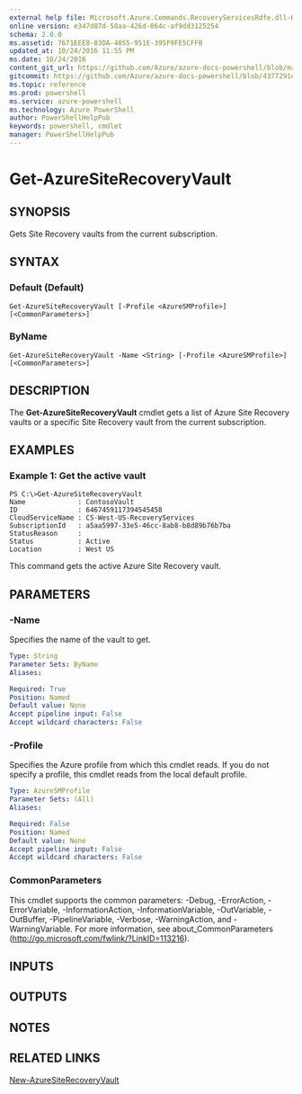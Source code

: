 ```yaml
---
external help file: Microsoft.Azure.Commands.RecoveryServicesRdfe.dll-Help.xml
online version: e347d87d-58aa-426d-864c-af9dd3125254
schema: 2.0.0
ms.assetid: 7671EEE8-83DA-4055-951E-395F9FE5CFFB
updated_at: 10/24/2016 11:55 PM
ms.date: 10/24/2016
content_git_url: https://github.com/Azure/azure-docs-powershell/blob/master/azureps-cmdlets-docs/ServiceManagement/Azure.SiteRecoveryServices/v3.0.0/Get-AzureSiteRecoveryVault.md
gitcommit: https://github.com/Azure/azure-docs-powershell/blob/4377291ee360e58e2c1c5d644155daf6a0279055/azureps-cmdlets-docs/ServiceManagement/Azure.SiteRecoveryServices/v3.0.0/Get-AzureSiteRecoveryVault.md
ms.topic: reference
ms.prod: powershell
ms.service: azure-powershell
ms.technology: Azure PowerShell
author: PowerShellHelpPub
keywords: powershell, cmdlet
manager: PowerShellHelpPub
---
```


# Get-AzureSiteRecoveryVault

## SYNOPSIS
Gets Site Recovery vaults from the current subscription.

## SYNTAX

### Default (Default)
```
Get-AzureSiteRecoveryVault [-Profile <AzureSMProfile>] [<CommonParameters>]
```

### ByName
```
Get-AzureSiteRecoveryVault -Name <String> [-Profile <AzureSMProfile>] [<CommonParameters>]
```

## DESCRIPTION
The **Get-AzureSiteRecoveryVault** cmdlet gets a list of Azure Site Recovery vaults or a specific Site Recovery vault from the current subscription.

## EXAMPLES

### Example 1: Get the active vault
```
PS C:\>Get-AzureSiteRecoveryVault
Name             : ContosoVault
ID               : 6467459117394545458
CloudServiceName : CS-West-US-RecoveryServices
SubscriptionId   : a5aa5997-33e5-46cc-8ab8-b8d89b76b7ba
StatusReason     : 
Status           : Active
Location         : West US
```

This command gets the active Azure Site Recovery vault.

## PARAMETERS

### -Name
Specifies the name of the vault to get.

```yaml
Type: String
Parameter Sets: ByName
Aliases: 

Required: True
Position: Named
Default value: None
Accept pipeline input: False
Accept wildcard characters: False
```

### -Profile
Specifies the Azure profile from which this cmdlet reads.
If you do not specify a profile, this cmdlet reads from the local default profile.

```yaml
Type: AzureSMProfile
Parameter Sets: (All)
Aliases: 

Required: False
Position: Named
Default value: None
Accept pipeline input: False
Accept wildcard characters: False
```

### CommonParameters
This cmdlet supports the common parameters: -Debug, -ErrorAction, -ErrorVariable, -InformationAction, -InformationVariable, -OutVariable, -OutBuffer, -PipelineVariable, -Verbose, -WarningAction, and -WarningVariable. For more information, see about_CommonParameters (http://go.microsoft.com/fwlink/?LinkID=113216).

## INPUTS

## OUTPUTS

## NOTES

## RELATED LINKS

[New-AzureSiteRecoveryVault](./New-AzureSiteRecoveryVault.md)



